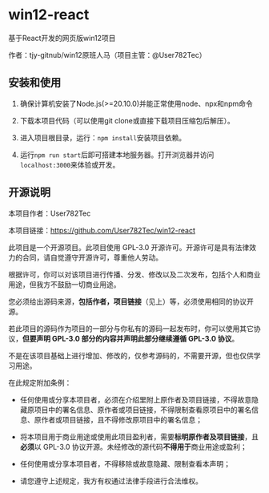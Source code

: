 # win12-react

基于React开发的网页版win12项目

作者：tjy-gitnub/win12原班人马（项目主管：@User782Tec）

## 安装和使用

1. 确保计算机安装了Node.js(>=20.10.0)并能正常使用node、npx和npm命令 

2. 下载本项目代码（可以使用git clone或直接下载项目压缩包后解压）。

3. 进入项目根目录，运行：`npm install`安装项目依赖。

4. 运行`npm run start`后即可搭建本地服务器。打开浏览器并访问`localhost:3000`来体验或开发。

## 开源说明

本项目作者：User782Tec

本项目链接：<https://github.com/User782Tec/win12-react>

此项目是一个开源项目。此项目使用 GPL-3.0 开源许可。开源许可是具有法律效力的合同，请自觉遵守开源许可，尊重他人劳动。

根据许可，你可以对该项目进行传播、分发、修改以及二次发布，包括个人和商业用途，但我方不鼓励一切商业用途。

您必须给出源码来源，**包括作者，项目链接**（见上）等，必须使用相同的协议开源。

若此项目的源码作为项目的一部分与你私有的源码一起发布时，你可以使用其它协议，**但要声明 GPL-3.0 部分的内容并声明此部分继续遵循 GPL-3.0 协议**。

不是在该项目基础上进行增加、修改的，仅参考源码的，不需要开源，但也仅供学习用途。

在此规定附加条例：

- 任何使用或分享本项目者，必须在介绍里附上原作者及项目链接，不得故意隐藏原项目中的署名信息、原作者或项目链接，不得限制查看原项目中的署名信息、原作者或项目链接，且不得修改原项目中的署名信息；

- 将本项目用于商业用途或使用此项目盈利者，需要**标明原作者及项目链接**，且**必须**以 GPL-3.0 协议开源。未经修改的源代码**不得用于**商业用途或盈利；

- 任何使用或分享本项目者，不得移除或故意隐藏、限制查看本声明；

- 请您遵守上述规定，我方有权通过法律手段进行合法维权。
